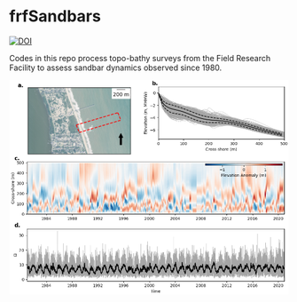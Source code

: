 # frfSandbars

[![DOI](https://zenodo.org/badge/381731651.svg)](https://zenodo.org/badge/latestdoi/381731651)

Codes in this repo process topo-bathy surveys from the Field Research Facility to assess sandbar dynamics observed since 1980.

![image](https://github.com/anderdyl/frfSandbars/blob/master/figure1.png)



